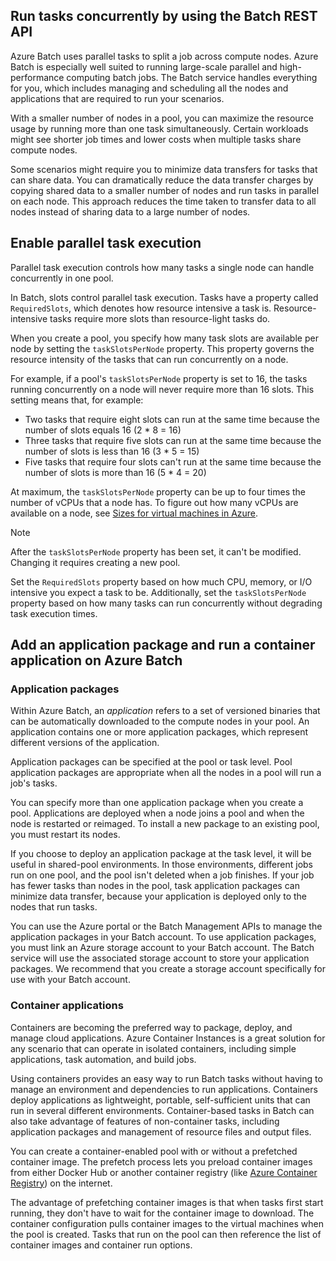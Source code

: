 ## Run tasks concurrently by using the Batch REST API

Azure Batch uses parallel tasks to split a job across compute nodes. Azure Batch is especially well suited to running large-scale parallel and high-performance computing batch jobs. The Batch service handles everything for you, which includes managing and scheduling all the nodes and applications that are required to run your scenarios.

With a smaller number of nodes in a pool, you can maximize the resource usage by running more than one task simultaneously. Certain workloads might see shorter job times and lower costs when multiple tasks share compute nodes.

Some scenarios might require you to minimize data transfers for tasks that can share data. You can dramatically reduce the data transfer charges by copying shared data to a smaller number of nodes and run tasks in parallel on each node. This approach reduces the time taken to transfer data to all nodes instead of sharing data to a large number of nodes.

## Enable parallel task execution

Parallel task execution controls how many tasks a single node can handle concurrently in one pool.

In Batch, slots control parallel task execution. Tasks have a property called `RequiredSlots`, which denotes how resource intensive a task is. Resource-intensive tasks require more slots than resource-light tasks do.

When you create a pool, you specify how many task slots are available per node by setting the `taskSlotsPerNode` property. This property governs the resource intensity of the tasks that can run concurrently on a node. 

For example, if a pool's `taskSlotsPerNode` property is set to 16, the tasks running concurrently on a node will never require more than 16 slots. This setting means that, for example:

- Two tasks that require eight slots can run at the same time because the number of slots equals 16 (2 * 8 = 16)
- Three tasks that require five slots can run at the same time because the number of slots is less than 16 (3 * 5 = 15)
- Five tasks that require four slots can't run at the same time because the number of slots is more than 16 (5 * 4 = 20)

At maximum, the `taskSlotsPerNode` property can be up to four times the number of vCPUs that a node has. To figure out how many vCPUs are available on a node, see [Sizes for virtual machines in Azure](/azure/virtual-machines/sizes).

> [!NOTE]
> After the `taskSlotsPerNode` property has been set, it can't be modified. Changing it requires creating a new pool.

Set the `RequiredSlots` property based on how much CPU, memory, or I/O intensive you expect a task to be. Additionally, set the `taskSlotsPerNode` property based on how many tasks can run concurrently without degrading task execution times.

## Add an application package and run a container application on Azure Batch

### Application packages

Within Azure Batch, an *application* refers to a set of versioned binaries that can be automatically downloaded to the compute nodes in your pool. An application contains one or more application packages, which represent different versions of the application.

Application packages can be specified at the pool or task level. Pool application packages are appropriate when all the nodes in a pool will run a job's tasks. 

You can specify more than one application package when you create a pool. Applications are deployed when a node joins a pool and when the node is restarted or reimaged. To install a new package to an existing pool, you must restart its nodes. 

If you choose to deploy an application package at the task level, it will be useful in shared-pool environments. In those environments, different jobs run on one pool, and the pool isn't deleted when a job finishes. If your job has fewer tasks than nodes in the pool, task application packages can minimize data transfer, because your application is deployed only to the nodes that run tasks.

You can use the Azure portal or the Batch Management APIs to manage the application packages in your Batch account. To use application packages, you must link an Azure storage account to your Batch account. The Batch service will use the associated storage account to store your application packages. We recommend that you create a storage account specifically for use with your Batch account.

### Container applications

Containers are becoming the preferred way to package, deploy, and manage cloud applications. Azure Container Instances is a great solution for any scenario that can operate in isolated containers, including simple applications, task automation, and build jobs.

Using containers provides an easy way to run Batch tasks without having to manage an environment and dependencies to run applications. Containers deploy applications as lightweight, portable, self-sufficient units that can run in several different environments. Container-based tasks in Batch can also take advantage of features of non-container tasks, including application packages and management of resource files and output files.

You can create a container-enabled pool with or without a prefetched container image. The prefetch process lets you preload container images from either Docker Hub or another container registry (like [Azure Container Registry](https://azure.microsoft.com/services/container-registry/)) on the internet. 

The advantage of prefetching container images is that when tasks first start running, they don't have to wait for the container image to download. The container configuration pulls container images to the virtual machines when the pool is created. Tasks that run on the pool can then reference the list of container images and container run options.
